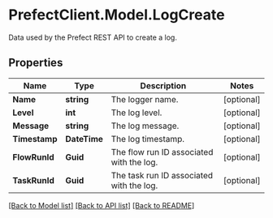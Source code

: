 # PrefectClient.Model.LogCreate
Data used by the Prefect REST API to create a log.

## Properties

Name | Type | Description | Notes
------------ | ------------- | ------------- | -------------
**Name** | **string** | The logger name. | [optional] 
**Level** | **int** | The log level. | [optional] 
**Message** | **string** | The log message. | [optional] 
**Timestamp** | **DateTime** | The log timestamp. | [optional] 
**FlowRunId** | **Guid** | The flow run ID associated with the log. | [optional] 
**TaskRunId** | **Guid** | The task run ID associated with the log. | [optional] 

[[Back to Model list]](../README.md#documentation-for-models) [[Back to API list]](../README.md#documentation-for-api-endpoints) [[Back to README]](../README.md)

